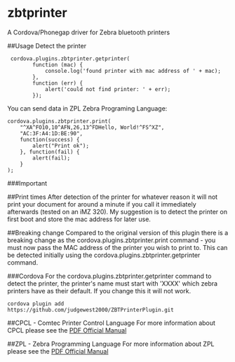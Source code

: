 # zbtprinter
A Cordova/Phonegap driver for Zebra bluetooth printers

##Usage
Detect the printer
```
 cordova.plugins.zbtprinter.getprinter(
        function (mac) {
            console.log('found printer with mac address of ' + mac);
        },
        function (err) {
            alert('could not find printer: ' + err);
        });
```

You can send data in ZPL Zebra Programing Language:
```
cordova.plugins.zbtprinter.print(
    "^XA^FO10,10^AFN,26,13^FDHello, World!^FS^XZ", 
    "AC:3F:A4:1D:BE:90",
    function(success) { 
        alert("Print ok"); 
    }, function(fail) { 
        alert(fail); 
    }
);
```

###Important

##Print times
After detection of the printer for whatever reason it will not print your document for around a minute if you call it immediately afterwards (tested on an iMZ 320).
My suggestion is to detect the printer on first boot and store the mac address for later use.

##Breaking change
Compared to the original version of this plugin there is a breaking change as the cordova.plugins.zbtprinter.print command - you must now pass the MAC address of the printer you wish to print to.  This can be detected initially using the cordova.plugins.zbtprinter.getprinter command. 

###Cordova
For the cordova.plugins.zbtprinter.getprinter command to detect the printer, the printer's name must start with 'XXXX' which zebra printers have as their default.  If you change this it will not work.

```
cordova plugin add https://github.com/judgewest2000/ZBTPrinterPlugin.git
```

##CPCL - Comtec Printer Control Language
For more information about CPCL please see the [PDF Official Manual](https://www.zebra.com/content/dam/zebra/manuals/en-us/printer/cpcl-pm-en.pdf)

##ZPL - Zebra Programming Language
For more information about ZPL please see the  [PDF Official Manual](https://support.zebra.com/cpws/docs/zpl/zpl_manual.pdf)
